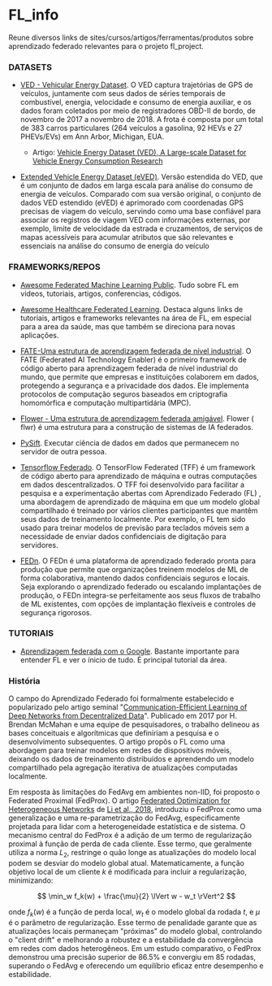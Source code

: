 # FL_info
Reune diversos links de sites/cursos/artigos/ferramentas/produtos sobre aprendizado federado relevantes para o projeto fl_project.

### DATASETS
* [VED -  Vehicular Energy Dataset](https://github.com/gsoh/VED). O VED captura trajetórias de GPS de veículos, juntamente com seus dados de séries temporais de combustível, energia, velocidade e consumo de energia auxiliar, e os dados foram coletados por meio de registradores OBD-II de bordo, de novembro de 2017 a novembro de 2018. A frota é composta por um total de 383 carros particulares (264 veículos a gasolina, 92 HEVs e 27 PHEVs/EVs) em Ann Arbor, Michigan, EUA.

  * Artigo: [Vehicle Energy Dataset (VED), A Large-scale Dataset for Vehicle Energy Consumption Research](https://doi.org/10.1109/TITS.2020.3035596)

* [Extended Vehicle Energy Dataset (eVED)](https://github.com/zhangsl2013/eVED). Versão estendida do VED, que é um conjunto de dados em larga escala para análise do consumo de energia de veículos. Comparado com sua versão original, o conjunto de dados VED estendido (eVED) é aprimorado com coordenadas GPS precisas de viagem do veículo, servindo como uma base confiável para associar os registros de viagem VED com informações externas, por exemplo, limite de velocidade da estrada e cruzamentos, de serviços de mapas acessíveis para acumular atributos que são relevantes e essenciais na análise do consumo de energia do veículo

### FRAMEWORKS/REPOS
* [Awesome Federated Machine Learning Public](https://github.com/innovation-cat/Awesome-Federated-Machine-Learning). Tudo sobre FL em videos, tutoriais, artigos, conferencias, códigos.
  
* [Awesome Healthcare Federated Learning](https://github.com/monk1337/Aweome-Heathcare-Federated-Learning?tab=readme-ov-file). Destaca alguns links de tutoriais, artigos e frameworks relevantes na área de FL, em especial para a area da saúde, mas que também se direciona para novas aplicações.
  
* [FATE-Uma estrutura de aprendizagem federada de nível industrial](https://github.com/FederatedAI/FATE). O FATE (Federated AI Technology Enabler) é o primeiro framework de código aberto para aprendizagem federada de nível industrial do mundo, que permite que empresas e instituições colaborem em dados, protegendo a segurança e a privacidade dos dados. Ele implementa protocolos de computação seguros baseados em criptografia homomórfica e computação multipartidária (MPC).
  
* [Flower - Uma estrutura de aprendizagem federada amigável](https://github.com/adap/flower). Flower ( flwr) é uma estrutura para a construção de sistemas de IA federados.
  
* [PySift](https://github.com/OpenMined/PySyft). Executar ciência de dados em dados que permanecem no servidor de outra pessoa.
  
* [Tensorflow Federado](https://github.com/google-parfait/tensorflow-federated). O TensorFlow Federated (TFF) é um framework de código aberto para aprendizado de máquina e outras computações em dados descentralizados. O TFF foi desenvolvido para facilitar a pesquisa e a experimentação abertas com Aprendizado Federado (FL) , uma abordagem de aprendizado de máquina em que um modelo global compartilhado é treinado por vários clientes participantes que mantêm seus dados de treinamento localmente. Por exemplo, o FL tem sido usado para treinar modelos de previsão para teclados móveis sem a necessidade de enviar dados confidenciais de digitação para servidores.
  
* [FEDn](https://www.scaleoutsystems.com/framework). O FEDn é uma plataforma de aprendizado federado pronta para produção que permite que organizações treinem modelos de ML de forma colaborativa, mantendo dados confidenciais seguros e locais. Seja explorando o aprendizado federado ou escalando implantações de produção, o FEDn integra-se perfeitamente aos seus fluxos de trabalho de ML existentes, com opções de implantação flexíveis e controles de segurança rigorosos.

### TUTORIAIS
* [Aprendizagem federada com o Google](https://federated.withgoogle.com/). Bastante importante para entender FL e ver o ínicio de tudo. É principal tutorial da área.
 

### História
O campo do Aprendizado Federado foi formalmente estabelecido e popularizado pelo artigo seminal "[Communication-Efficient Learning of Deep Networks from Decentralized Data](https://arxiv.org/abs/1602.05629)".  Publicado em 2017 por H. Brendan McMahan e uma equipe de pesquisadores, o trabalho delineou as bases conceituais e algorítmicas que definiriam a pesquisa e o desenvolvimento subsequentes. O artigo propôs o FL como uma abordagem para treinar modelos em redes de dispositivos móveis, deixando os dados de treinamento distribuídos e aprendendo um modelo compartilhado pela agregação iterativa de atualizações computadas localmente.

Em resposta às limitações do FedAvg em ambientes non-IID, foi proposto o Federated Proximal (FedProx). O artigo [Federated Optimization for Heterogeneous Networks](https://anitksahu.github.io/FedProx.pdf) de [Li et al., 2018](https://anitksahu.github.io/FedProx.pdf), introduziu o FedProx como uma generalização e uma re-parametrização do FedAvg, especificamente projetada para lidar com a heterogeneidade estatística e de sistema. O mecanismo central do FedProx é a adição de um termo de regularização proximal à função de perda de cada cliente. Esse termo, que geralmente utiliza a norma $L_2$, restringe o quão longe as atualizações do modelo local podem se desviar do modelo global atual. Matematicamente, a função objetivo local de um cliente $k$ é modificada para incluir a regularização, minimizando:

$$ \min_w f_k(w) + \frac{\mu}{2} \lVert w - w_t \rVert^2 $$

onde $f_k(w)$ é a função de perda local, $w_t$ é o modelo global da rodada $t$, e $\mu$ é o parâmetro de regularização. Esse termo de penalidade garante que as atualizações locais permaneçam "próximas" do modelo global, controlando o "client drift" e melhorando a robustez e a estabilidade da convergência em redes com dados heterogêneos. Em um estudo comparativo, o FedProx demonstrou uma precisão superior de 86.5% e convergiu em 85 rodadas, superando o FedAvg e oferecendo um equilíbrio eficaz entre desempenho e estabilidade.
